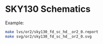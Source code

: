 # SKY130 Schematics

Example:

```bash
make lvs/or2/sky130_fd_sc_hd__or2_0.report
make svg/or2/sky130_fd_sc_hd__or2_0.svg
```
